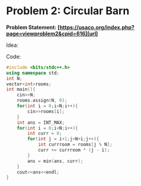 # Problem 2: Circular Barn

**Problem Statement: [https://usaco.org/index.php?page=viewproblem2&cpid=616](url)**

Idea:

Code:

```c++
#include <bits/stdc++.h>
using namespace std;
int N;
vector<int>rooms;
int main(){
    cin>>N;
    rooms.assign(N, 0);
    for(int i = 0;i<N;i++){
        cin>>rooms[i];
    }
    int ans = INT_MAX;
    for(int i = 0;i<N;i++){
        int curr = 0;
        for(int j = i+1;j<N+i;j++){
            int currroom = rooms[j % N];
            curr += currroom * (j - i);
        }
        ans = min(ans, curr);
    }
    cout<<ans<<endl;
}
